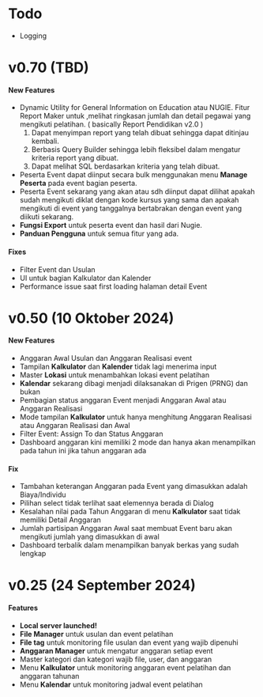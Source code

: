 # Todo
- Logging

# v0.70 (TBD)

#### New Features

- Dynamic Utility for General Information on Education atau NUGIE. Fitur Report Maker untuk ,melihat ringkasan jumlah dan detail pegawai yang mengikuti pelatihan. ( basically Report Pendidikan v2.0 )
    1. Dapat menyimpan report yang telah dibuat sehingga dapat ditinjau kembali. 
    2. Berbasis Query Builder sehingga lebih fleksibel dalam mengatur kriteria report yang dibuat.
    3. Dapat melihat SQL berdasarkan kriteria yang telah dibuat.
- Peserta Event dapat diinput secara bulk menggunakan menu **Manage Peserta** pada event bagian peserta.
- Peserta Event sekarang yang akan atau sdh diinput dapat dilihat apakah sudah mengikuti diklat dengan kode kursus yang sama dan apakah mengikuti di event yang tanggalnya bertabrakan dengan event yang diikuti sekarang.
- **Fungsi Export** untuk peserta event dan hasil dari Nugie.
- **Panduan Pengguna** untuk semua fitur yang ada.

#### Fixes

- Filter Event dan Usulan
- UI untuk bagian Kalkulator dan Kalender
- Performance issue saat first loading halaman detail Event

# v0.50 (10 Oktober 2024)

#### New Features

- Anggaran Awal Usulan dan Anggaran Realisasi event
- Tampilan **Kalkulator** dan **Kalender** tidak lagi menerima input
- Master **Lokasi** untuk menambahkan lokasi event pelatihan
- **Kalendar** sekarang dibagi menjadi dilaksanakan di Prigen (PRNG) dan bukan
- Pembagian status anggaran Event menjadi Anggaran Awal atau Anggaran Realisasi
- Mode tampilan **Kalkulator** untuk hanya menghitung Anggaran Realisasi atau Anggaran Realisasi dan Awal
- Filter Event: Assign To dan Status Anggaran
- Dashboard anggaran kini memiliki 2 mode dan hanya akan menampilkan pada tahun ini jika tahun anggaran ada

#### Fix

- Tambahan keterangan Anggaran pada Event yang dimasukkan adalah Biaya/Individu
- Pilihan select tidak terlihat saat elemennya berada di Dialog
- Kesalahan nilai pada Tahun Anggaran di menu **Kalkulator** saat tidak memiliki Detail Anggaran
- Jumlah partisipan Anggaran Awal saat membuat Event baru akan mengikuti jumlah yang dimasukkan di awal
- Dashboard terbalik dalam menampilkan banyak berkas yang sudah lengkap

# v0.25 (24 September 2024)

#### Features

- **Local server launched!**
- **File Manager** untuk usulan dan event pelatihan
- **File tag** untuk monitoring file usulan dan event yang wajib dipenuhi
- **Anggaran Manager** untuk mengatur anggaran setiap event
- Master kategori dan kategori wajib file, user, dan anggaran
- Menu **Kalkulator** untuk monitoring anggaran event pelatihan dan anggaran tahunan
- Menu **Kalendar** untuk monitoring jadwal event pelatihan
